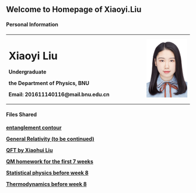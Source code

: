 ## Welcome to Homepage of Xiaoyi.Liu

#### Personal Information
<table border="0"> 
  <tr>
    <td width="75%">
      <h1>Xiaoyi Liu</h1>
      <p><b>Undergraduate </b></p> 
      <p><b>the Department of Physics, BNU</b></p> 
      <p><b>Email: 201611140116@mail.bnu.edu.cn</b></p>
    </td> 
    <td width="25%"> 
      <img src="/证件照.jpg" width="100%"> 
    </td>
  </tr> 
</table>


#### Files Shared
<p><b><a href = "https:/XiaoYLiu.GitHub.io/Entanglement contour notes .pdf"> entanglement contour </a></b></p> 
<p><b><a href = "https://github.com/XiaoYLiu/XiaoYLiu.GitHub.io/General Relativity (to be continued).pdf"> General Relativity (to be continued) </a></b></p> 
<p><b><a href = "https://github.com/XiaoYLiu/XiaoYLiu.GitHub.io/QFT by Xiaohui Liu .pdf"> QFT by Xiaohui Liu </a></b></p> 
<p><b><a href = "https://github.com/XiaoYLiu/XiaoYLiu.GitHub.io/QM homework for the first 7 weeks .pdf"> QM homework for the first 7 weeks </a></b></p> 
<p><b><a href = "https://github.com/XiaoYLiu/XiaoYLiu.GitHub.io/Statistical physics before week 8 .pdf"> Statistical physics before week 8 </a></b></p> 
<p><b><a href = "https://github.com/XiaoYLiu/XiaoYLiu.GitHub.io/Thermodynamics before week 8 .pdf"> Thermodynamics before week 8 </a></b></p> 
